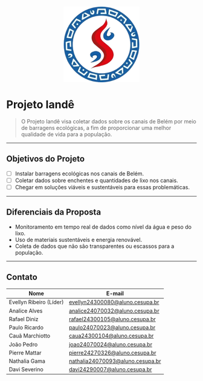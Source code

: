 <p align="center">
  <img src="./assets/iande_logo.png" alt="Logo" width="200"/>
</p>

# Projeto Iandê

> O Projeto Iandê visa coletar dados sobre os canais de Belém por meio de barragens ecológicas, a fim de proporcionar uma melhor qualidade de vida para a população.

---

## Objetivos do Projeto

- [ ] Instalar barragens ecológicas nos canais de Belém.
- [ ] Coletar dados sobre enchentes e quantidades de lixo nos canais.
- [ ] Chegar em soluções viáveis e sustentáveis para essas problemáticas.

---

## Diferenciais da Proposta

- Monitoramento em tempo real de dados como nível da água e peso do lixo.
- Uso de materiais sustentáveis e energia renovável.
- Coleta de dados que não são transparentes ou escassos para a população.
  
---

## Contato

| Nome | E-mail |
|------|--------|
| Evellyn Ribeiro (Líder) | evellyn24300080@aluno.cesupa.br |
| Analice Alves | analice24070032@aluno.cesupa.br |
| Rafael Diniz  | rafael24300105@aluno.cesupa.br |
| Paulo Ricardo | paulo24070023@aluno.cesupa.br |
| Cauã Marchiotto | caua24300104@aluno.cesupa.br |
| João Pedro | joao24070024@aluno.cesupa.br |
| Pierre Mattar | pierre24270326@aluno.cesupa.br |
| Nathalia Gama | nathalia24070093@aluno.cesupa.br |
| Davi Severino | davi24290007@aluno.cesupa.br |


